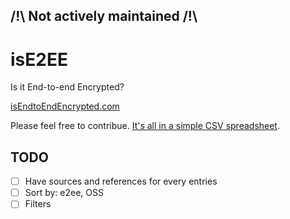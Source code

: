 ## /!\ Not actively maintained /!\

# isE2EE
Is it End-to-end Encrypted?


[isEndtoEndEncrypted.com](https://isendtoendencrypted.com)

Please feel free to contribue. [It's all in a simple CSV spreadsheet](https://github.com/romainbou/isE2EE/blob/master/src/data/app-list.csv).


## TODO
- [ ] Have sources and references for every entries
- [ ] Sort by: e2ee, OSS
- [ ] Filters
